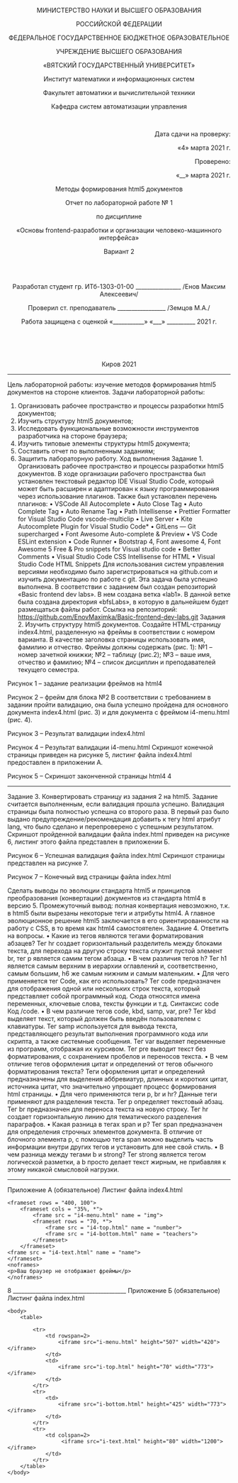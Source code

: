 <p align=center>МИНИСТЕРСТВО НАУКИ И ВЫСШЕГО ОБРАЗОВАНИЯ
<p align=center>РОССИЙСКОЙ ФЕДЕРАЦИИ
<p align=center>ФЕДЕРАЛЬНОЕ ГОСУДАРСТВЕННОЕ БЮДЖЕТНОЕ ОБРАЗОВАТЕЛЬНОЕ
<p align=center>УЧРЕЖДЕНИЕ ВЫСШЕГО ОБРАЗОВАНИЯ
<p align=center>«ВЯТСКИЙ ГОСУДАРСТВЕННЫЙ УНИВЕРСИТЕТ»
<p align=center>Институт математики и информационных систем
<p align=center>Факультет автоматики и вычислительной техники
<p align=center>Кафедра систем автоматизации управления
<p><br>
<p align=right>Дата сдачи на проверку:
<p align=right>«4» марта 2021 г.
<p align=right>Проверено:
<p align=right>«__» марта 2021 г.

<p align=center>Методы формирования html5 документов
<p align=center>Отчет по лабораторной работе № 1
<p align=center>по дисциплине
<p align=center>«Основы frontend-разработки и организации человеко-машинного интерфейса»
<p align=center>Вариант 2
<p><br><br>
<p align=center>Разработал студент гр. ИТб-1303-01-00 ________________ /Енов Максим Алексеевич/
<p align=center>Проверил ст. преподаватель _________________ /Земцов М.А./
<p align=center>Работа защищена с оценкой	«___________» «___» __________ 2021 г.
<p><br><br><br>
<p align=center>Киров 2021  

---
Цель лабораторной работы: изучение методов формирования html5 документов на стороне клиентов.
Задачи лабораторной работы:
1.	Организовать рабочее пространство и процессы разработки html5 документов;
2.	Изучить структуру html5 документов;
3.	Исследовать функциональные возможности инструментов разработчика на стороне браузера;
4.	Изучить типовые элементы структуры html5 документа;
5.	Составить отчет по выполненным заданиям;
6.	Защитить лабораторную работу.
Ход выполнения
Задание 1. Организовать рабочее пространство и процессы разработки html5 документов.
В ходе организации рабочего пространства был установлен текстовый редактор IDE Visual Studio Code, который может быть расширен и адаптирован к языку программирования через использование плагинов. Также был установлен перечень плагинов:
•	VSCode All Autocomplete
•	Auto Close Tag
•	Auto Complete Tag
•	Auto Rename Tag
•	Path Intellisense
•	Prettier Formatter for Visual Studio Code vscode-multiclip
•	Live Server
•	Kite Autocomplete Plugin for Visual Studio Code*
•	GitLens — Git supercharged
•	Font Awesome Auto-complete & Preview
•	VS Code ESLint extension
•	Code Runner
•	Bootstrap 4, Font awesome 4, Font Awesome 5 Free & Pro snippets for Visual studio code
•	Better Comments
•	Visual Studio Code CSS Intellisense for HTML
•	Visual Studio Code HTML Snippets
Для использования систем управления версиями необходимо было зарегистрироваться на github.com и изучить документацию по работе с git. Эта задача была успешно выполнена.
В соответствии с заданием был создан репозиторий «Basic frontend dev labs». В нем создана ветка «lab1». В данной ветке была создана директория «bfsLabs», в которую в дальнейшем будет размещаться файлы работ.
Ссылка на репозиторий: https://github.com/EnovMaximka/Basic-frontend-dev-labs.git
Задания 2. Изучить структуру html5 документов. Создайте HTML-страницу index4.html, разделенную на фреймы в соответствии с номером варианта. В качестве заголовка страницы использовать имя, фамилию и отчество. Фреймы должны содержать (рис. 1):
№1 – номер зачетной книжки;
№2 – таблицу (рис.2);
№3 – ваше имя, отчество и фамилию;
№4 – список дисциплин и преподавателей текущего семестра.
 
Рисунок 1 – задание реализации фреймов на html4
 
Рисунок 2 – фрейм для блока №2
В соответствии с требованием в задании пройти валидацию, она была успешно пройдена для основного документа index4.html (рис. 3) и для документа с фреймом i4-menu.html (рис. 4).
 
Рисунок 3 – Результат валидации index4.html
 
Рисунок 4 – Результат валидации i4-menu.html
Скриншот конечной страницы приведен на рисунке 5, листинг файла index4.html предоставлен в приложении А.
 
Рисунок 5 – Скриншот законченной страницы html4
4
________________________________________
Задание 3. Конвертировать страницу из задания 2 на html5. Задание считается выполненным, если валидация прошла успешно.
Валидация страницы была полностью успешна со второго раза. В первый раз было выдано предупреждение/рекомендация добавить к тегу html атрибут lang, что было сделано и перепроверено с успешным результатом.
Скриншот пройденной валидации файла index.html приведен на рисунке 6, листинг этого файла представлен в приложении Б.
 
Рисунок 6 – Успешная валидация файла index.html
Скриншот страницы представлен на рисунке 7.
 
Рисунок 7 – Конечный вид страницы файла index.html



Сделать выводы по эволюции стандарта html5 и принципов преобразования (конвертации) документов из стандарта html4 в версию 5.
Промежуточный вывод: полная конвертация невозможно, т.к. в html5 были вырезаны некоторые теги и атрибуты html4. А главное эволюционное решение html5 заключается в его ориентированности на работу с CSS, в то время как html4 самостоятелен.
Задание 4. Ответить на вопросы.
• Какие из тегов являются тегами форматирования абзацев?
Тег hr создает горизонтальный разделитель между блоками текста, для перехода на другую строку текста служит пустой элемент br, тег p является самим тегом абзаца.
• В чем различия тегов h?
Тег h1 является самым верхним в иерархии оглавлений и, соответственно, самым большим, h6 же самым нижним и самым маленьким.
• Для чего применяется тег Code, как его использовать?
Тег code предназначен для отображения одной или нескольких строк текста, который представляет собой программный код. Сюда относятся имена переменных, ключевые слова, тексты функции и т.д. Синтаксис code Код /code.
• В чем различие тегов code, kbd, samp, var, pre?
Тег kbd выделяет текст, который должен быть введён пользователем с клавиатуры. Тег samp используется для вывода текста, представляющего результат выполнения программного кода или скрипта, а также системные сообщения. Тег var выделяет переменные из программ, отображая их курсивом. Тег pre выводит текст без форматирования, с сохранением пробелов и переносов текста.
• В чем отличие тегов оформления цитат и определений от тегов обычного форматирования текста?
Теги оформления цитат и определений предназначены для выделения аббревиатур, длинных и коротких цитат, источника цитат, что значительно упрощает процесс формирования html страницы.
• Для чего применяются теги p, br и hr? Данные теги применяют для разделения текста. Тег p определяет текстовый абзац. Тег br предназначен для переноса текста на новую строку. Тег hr создает горизонтальную линию для тематического разделения параграфов.
• Какая разница в тегах span и p?
Тег span предназначен для определения строчных элементов документа. В отличие от блочного элемента p, с помощью тега span можно выделить часть информации внутри других тегов и установить для нее свой стиль.
• В чем разница между тегами b и strong?
Тег strong является тегом логической разметки, а b просто делает текст жирным, не прибавляя к этому никакой смысловой нагрузки.

________________________________________
Приложение А
(обязательное)
Листинг файла index4.html
<!DOCTYPE HTML PUBLIC "-//W3C//DTD HTML 4.01 Frameset//EN" "http://www.w3.org/TR/html4/frameset.dtd">
<html>
    <head>
        <meta http-equiv="Content-Type" content="text/html; charset=utf-8">
        <title>Енов Максим Алексеевич</title>
    </head>

    <frameset rows = "400, 100">
        <frameset cols = "35%, *">
            <frame src = "i4-menu.html" name = "img">
            <frameset rows = "70, *">
                <frame src = "i4-top.html" name = "number">
                <frame src = "i4-bottom.html" name = "teachers">
            </frameset>
        </frameset>
    <frame src = "i4-text.html" name = "name">
    </frameset>
    <noframes> 
    <p>Ваш браузер не отображает фреймы</p> 
    </noframes> 
</html>
8
________________________________________
Приложение Б
(обязательное)
Листинг файла index.html
<!DOCTYPE html>
<html lang="ru">
    <head>
        <meta charset="UTF-8">
        <title>Енов Максим Алексеевич</title> 
    </head>

    <body>
        <table>
        
            <tr>
                <td rowspan=2>
                    <iframe src="i-menu.html" height="507" width="420"></iframe>
                </td>
                <td>
                    <iframe src="i-top.html" height="70" width="773">  </iframe>
                </td>
            </tr>
            <tr>
                <td>
                    <iframe src="i-bottom.html" height="425" width="773"></iframe>
                </td>
            </tr>
            <tr>
                <td colspan=2>
                     <iframe src="i-text.html" height="80" width="1200"></iframe>
                </td>
            </tr>
        </table>
    </body>
</html>
